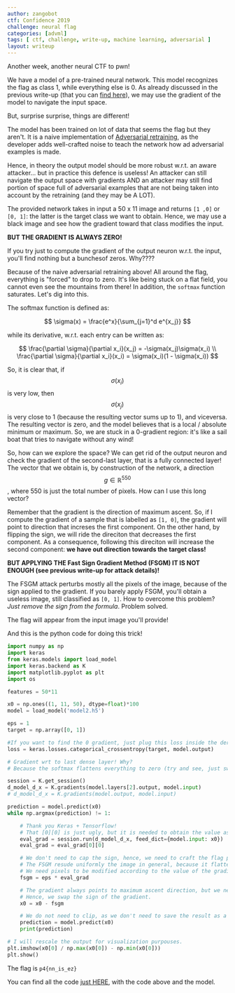 ```yaml
---
author: zangobot
ctf: Confidence 2019
challenge: neural flag
categories: [advml]
tags: [ ctf, challenge, write-up, machine learning, adversarial ]
layout: writeup
---
```


<script type="text/javascript" src="http://cdn.mathjax.org/mathjax/latest/MathJax.js?config=TeX-AMS-MML_HTMLorMML"></script>

Another week, another neural CTF to pwn!

We have a model of a pre-trained neural network. This model recognizes the flag as class 1, while everything else is 0.
As already discussed in the previous write-up (that you can [find here](/advml/2019/03/10/facesafe.html)), we may use the gradient of the model to navigate the input space.

But, surprise surprise, things are different!

The model has been trained on lot of data that seems the flag but they aren't.
It is a naive implementation of [Adversarial retraining](https://arxiv.org/pdf/1702.06280.pdf), as the developer adds well-crafted noise to teach the network how ad adversarial examples is made.

Hence, in theory the output model should be more robust w.r.t. an aware attacker... but in practice this defence is useless!
An attacker can still navigate the output space with gradients AND an attacker may still find portion of space full of adversarial examples that are not being taken into account by the retraining (and they may be A LOT).

The provided network takes in input a 50 x 11 image and returns ```[1 ,0]``` or ```[0, 1]```: the latter is the target class we want to obtain.
Hence, we may use a black image and see how the gradient toward that class modifies the input.

**BUT THE GRADIENT IS ALWAYS ZERO!**

If you try just to compute the gradient of the output neuron w.r.t. the input, you'll find nothing but a bunchesof zeros.
Why????

Because of the naive adversarial retraining above! All around the flag, everything is "forced" to drop to zero.
It's like being stuck on a flat field, you cannot even see the mountains from there!
In addition, the ```softmax``` function saturates. Let's dig into this.

The softmax function is defined as:

$$
\sigma(x) = \frac{e^x}{\sum_{j=1}^d e^{x_j}}
$$

while its derivative, w.r.t. each entry can be written as:

$$
\frac{\partial \sigma}{\partial x_i}(x_j) = -\sigma(x_j)\sigma(x_i)
\\
\frac{\partial \sigma}{\partial x_i}(x_i) = \sigma(x_i)(1 - \sigma(x_i))
$$

So, it is clear that, if $$\sigma(x_i)$$ is very low, then $$\sigma(x_j)$$ is very close to 1 (because the resulting vector sums up to 1), and viceversa.
The resulting vector is zero, and the model believes that is a local / absolute minimum or maximum.
So, we are stuck in a 0-gradient region: it's like a sail boat that tries to navigate without any wind!

So, how can we explore the space?
We can get rid of the output neuron and check the gradient of the second-last layer, that is a fully connected layer!
The vector that we obtain is, by construction of the network, a direction $$g \in \mathbb{R}^{550}$$, where 550 is just the total number of pixels.
How can I use this long vector?

Remember that the gradient is the direction of maximum ascent.
So, if I compute the gradient of a sample that is labelled as ```[1, 0]```, the gradient will point to direction that increses the first component.
On the other hand, by flipping the sign, we will ride the direciton that decreases the first component.
As a consequence, following this direciton will increase the second component: **we have out direction towards the target class!**

**BUT APPLYING THE Fast Sign Gradient Method (FSGM) IT IS NOT ENOUGH (see previous write-up for attack details)!**

The FSGM attack perturbs mostly all the pixels of the image, because of the sign applied to the gradient.
If you barely apply FSGM, you'll obtain a useless image, still classified as ```[0, 1]```.
How to overcome this problem?
*Just remove the sign from the formula*. Problem solved.

The flag will appear from the input image you'll provide!

And this is the python code for doing this trick!

```python
import numpy as np
import keras
from keras.models import load_model
import keras.backend as K
import matplotlib.pyplot as plt
import os

features = 50*11

x0 = np.ones((1, 11, 50), dtype=float)*100
model = load_model('model2.h5')

eps = 1
target = np.array([0, 1])

#If you want to find the 0 gradient, just plug this loss inside the derivative.
loss = keras.losses.categorical_crossentropy(target, model.output)

# Gradient wrt to last dense layer! Why?
# Because the softmax flattens everything to zero (try and see, just swap the definitions)

session = K.get_session()
d_model_d_x = K.gradients(model.layers[2].output, model.input)
# d_model_d_x = K.gradients(model.output, model.input)

prediction = model.predict(x0)
while np.argmax(prediction) != 1:

    # Thank you Keras + Tensorflow!
    # That [0][0] is just ugly, but it is needed to obtain the value as an array.
    eval_grad = session.run(d_model_d_x, feed_dict={model.input: x0})
    eval_grad = eval_grad[0][0]

    # We don't need to cap the sign, hence, we need to craft the flag point.
    # The FSGM resude uniformly the image in general, because it flattens the gradient to barely +/-1.
    # We need pixels to be modified according to the value of the gradient in their position.
    fsgm = eps * eval_grad

    # The gradient always points to maximum ascent direction, but we need to minimize.
    # Hence, we swap the sign of the gradient.
    x0 = x0 - fsgm

    # We do not need to clip, as we don't need to save the result as a regular image.
    prediction = model.predict(x0)
    print(prediction)

# I will rescale the output for visualization purpouses.
plt.imshow(x0[0] / np.max(x0[0]) - np.min(x0[0]))
plt.show()
```
The flag is `p4{nn_is_ez}`

You can find all the code [just HERE](/assets/writeups/Confidence2019/neuralflag/neuralflag.zip), with the code above and the model.
